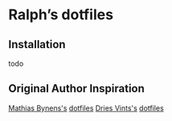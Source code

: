 # Ralph’s dotfiles

## Installation

todo

## Original Author Inspiration

[Mathias Bynens's](http://mathiasbynens.be/) [dotfiles](https://github.com/mathiasbynens/dotfiles/)
[Dries Vints's](https://driesvints.com/blog/getting-started-with-dotfiles) [dotfiles](https://github.com/driesvints/dotfiles)
